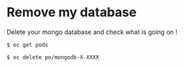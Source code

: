 # Remove my database

Delete your mongo database and check what is going on !

```
$ oc get pods
```

```
$ oc delete po/mongodb-X-XXXX
```
